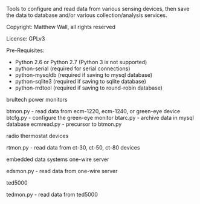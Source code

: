 Tools to configure and read data from various sensing devices, then
save the data to database and/or various collection/analysis services.

Copyright: Matthew Wall, all rights reserved

License: GPLv3

Pre-Requisites:
- Python 2.6 or Python 2.7 (Python 3 is not supported)
- python-serial (required for serial connections)
- python-mysqldb (required if saving to mysql database)
- python-sqlite3 (required if saving to sqlite database)
- python-rrdtool (required if saving to round-robin database)


brultech power monitors

btmon.py - read data from ecm-1220, ecm-1240, or green-eye device
btcfg.py - configure the green-eye monitor
btarc.py - archive data in mysql database
ecmread.py - precursor to btmon.py


radio thermostat devices

rtmon.py - read data from ct-30, ct-50, ct-80 devices


embedded data systems one-wire server

edsmon.py - read data from one-wire server


ted5000

tedmon.py - read data from ted5000
